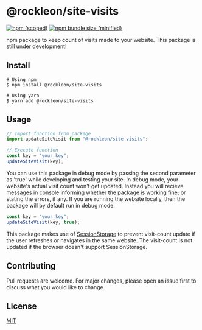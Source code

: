 # @rockleon/site-visits

[![npm (scoped)](https://img.shields.io/npm/v/@rockleon/site-visits.svg)](https://www.npmjs.com/package/@rockleon/site-visits)
[![npm bundle size (minified)](https://img.shields.io/bundlephobia/min/@rockleon/site-visits.svg)](https://www.npmjs.com/package/@rockleon/site-visits)

npm package to keep count of visits made to your website.
This package is still under development!

## Install

```
# Using npm
$ npm install @rockleon/site-visits

# Using yarn
$ yarn add @rockleon/site-visits
```

## Usage

```js
// Import function from package
import updateSiteVisit from "@rockleon/site-visits";

// Execute function
const key = "your_key";
updateSiteVisit(key);
```

You can use this package in debug mode by passing the second parameter as 'true' while developing and testing your site.
In debug mode, your website's actual visit count won't get updated.
Instead you will recieve messages in console informing whether the package is working fine; or stating the errors, if any.
If you are running the website locally, then the package will by default run in debug mode.

```js
const key = "your_key";
updateSiteVisit(key, true);
```

This package makes use of [SessionStorage](https://developer.mozilla.org/en-US/docs/Web/API/Window/sessionStorage) to prevent visit-count update if the user refreshes or navigates in the same website. The visit-count is not updated if the browser doesn't support SessionStorage.

## Contributing
Pull requests are welcome. For major changes, please open an issue first to discuss what you would like to change.

## License
[MIT](https://choosealicense.com/licenses/mit/)